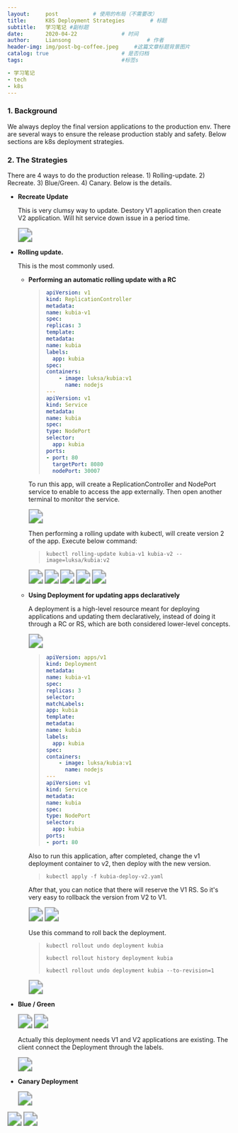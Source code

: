 ```yaml
---
layout:     post   		   # 使用的布局（不需要改）
title:      K8S Deployment Strategies        # 标题
subtitle:   学习笔记 #副标题
date:       2020-04-22 				# 时间
author:     Liansong 						# 作者
header-img: img/post-bg-coffee.jpeg 	#这篇文章标题背景图片
catalog: true 						# 是否归档
tags:								#标签s

- 学习笔记
- tech
- k8s
---
```


### 1. Background

We always deploy the final version applications to the production env. There are several ways to ensure the release production stably and safety. Below sections are k8s deployment strategies.

### 2. The Strategies

There are 4 ways to do the production release. 1) Rolling-update. 2) Recreate. 3) Blue/Green. 4) Canary. Below is the details.

- **Recreate Update**

  This is very clumsy way to update. Destory V1 application  then create V2 application. Will hit service down issue in a period time. 

  <img src="https://cdn.jsdelivr.net/gh/yeliansong/github-blog-PIC/blog-images/007S8ZIlgy1ge2p8fwyufj31ga0e8wiv.jpg" style="zoom:200%;" />

- **Rolling update.**

  This is the most commonly used. 

  - **Performing an automatic rolling update with a RC**

    >```yaml
    >apiVersion: v1
    >kind: ReplicationController
    >metadata:
    >name: kubia-v1
    >spec:
    >replicas: 3
    >template:
    >metadata:
    > name: kubia
    > labels:
    >   app: kubia
    >spec:
    > containers:
    >     - image: luksa/kubia:v1
    >       name: nodejs
    >---
    >apiVersion: v1
    >kind: Service
    >metadata:
    > name: kubia
    >spec:
    > type: NodePort
    > selector:
    >   app: kubia
    > ports:
    > - port: 80
    >   targetPort: 8080
    >   nodePort: 30007
    >```

    To run this app, will create a ReplicationController and NodePort service to enable to access the app externally. Then open another terminal to monitor the service.

    <img src="https://cdn.jsdelivr.net/gh/yeliansong/github-blog-PIC/blog-images/007S8ZIlgy1ge2n0jmlvwj31dq09yq59.jpg" style="zoom:200%;" />

    Then performing a rolling update with kubectl, will create version 2 of the app. Execute below command:

    >```shell
    >kubectl rolling-update kubia-v1 kubia-v2 --image=luksa/kubia:v2
    >```

    <img src="https://cdn.jsdelivr.net/gh/yeliansong/github-blog-PIC/blog-images/007S8ZIlgy1ge2mlnx3v7j31dq07eq53.jpg" style="zoom:200%;" />

    <img src="https://cdn.jsdelivr.net/gh/yeliansong/github-blog-PIC/blog-images/007S8ZIlgy1ge2mmck3x8j31dk06y75x.jpg" style="zoom:200%;" />

    <img src="https://cdn.jsdelivr.net/gh/yeliansong/github-blog-PIC/blog-images/007S8ZIlgy1ge2mnx7txzj31160j20vd.jpg" style="zoom:200%;" />

    <img src="https://cdn.jsdelivr.net/gh/yeliansong/github-blog-PIC/blog-images/007S8ZIlgy1ge2mq854t1j31ce0tqgz2.jpg" style="zoom:200%;" />

    <img src="https://cdn.jsdelivr.net/gh/yeliansong/github-blog-PIC/blog-images/007S8ZIlgy1ge2n3378duj31eu0dqdix.jpg" style="zoom:200%;" />

  - **Using Deployment  for updating apps declaratively**

    A deployment is a high-level resource meant for deploying applications and updating them declaratively, instead of doing it through a RC or RS, which are both considered lower-level concepts.

    <img src="https://cdn.jsdelivr.net/gh/yeliansong/github-blog-PIC/blog-images/007S8ZIlgy1ge2n83ztwtj30mq050t8z.jpg" style="zoom:200%;" />

    >```yaml
    >apiVersion: apps/v1
    >kind: Deployment
    >metadata:
    >name: kubia-v1
    >spec:
    >replicas: 3
    >selector:
    >matchLabels:
    > app: kubia
    >template:
    >metadata:
    > name: kubia
    > labels:
    >   app: kubia
    >spec:
    > containers:
    >     - image: luksa/kubia:v1
    >       name: nodejs
    >---
    >apiVersion: v1
    >kind: Service
    >metadata:
    > name: kubia
    >spec:
    > type: NodePort
    > selector:
    >   app: kubia
    > ports:
    > - port: 80
    >```

    Also to run this application, after completed, change the v1 deployment container to v2, then deploy with the new version.

    >```shell
    >kubectl apply -f kubia-deploy-v2.yaml
    >```

    After that, you can notice that there will reserve the V1 RS. So it's very easy to rollback the version from V2 to V1.

    <img src="https://cdn.jsdelivr.net/gh/yeliansong/github-blog-PIC/blog-images/007S8ZIlgy1ge2oder9xjj316203qab6.jpg" style="zoom:200%;" />

    <img src="https://cdn.jsdelivr.net/gh/yeliansong/github-blog-PIC/blog-images/007S8ZIlgy1ge2oeo5z3zj30u00ud47r.jpg" style="zoom:200%;" />

    Use this command to roll back the deployment.

    >```shell
    >kubectl rollout undo deployment kubia
    >```
    >
    >```shell
    >kubectl rollout history deployment kubia
    >```
    >
    >```shell
    >kubectl rollout undo deployment kubia --to-revision=1
    >```

    <img src="https://cdn.jsdelivr.net/gh/yeliansong/github-blog-PIC/blog-images/007S8ZIlgy1ge2ol1uaivj313c0b0gmr.jpg" style="zoom:200%;" />

- **Blue / Green** 

  <img src="https://cdn.jsdelivr.net/gh/yeliansong/github-blog-PIC/blog-images/007S8ZIlgy1ge2omtr0qij313i0iidl9.jpg" style="zoom:200%;" />

  <img src="https://cdn.jsdelivr.net/gh/yeliansong/github-blog-PIC/blog-images/007S8ZIlgy1ge2ouuod2xj31go0e8436.jpg" style="zoom:200%;" />

  Actually this deployment needs V1 and V2 applications are existing. The client connect the Deployment through the labels. 

  <img src="https://cdn.jsdelivr.net/gh/yeliansong/github-blog-PIC/blog-images/007S8ZIlgy1ge2otd304pj312u0iedn4.jpg" style="zoom:200%;" />

- **Canary Deployment**

  <img src="https://cdn.jsdelivr.net/gh/yeliansong/github-blog-PIC/blog-images/007S8ZIlgy1ge2p1g1r2sj312g0iqjwu.jpg" style="zoom:200%;" />

<img src="https://cdn.jsdelivr.net/gh/yeliansong/github-blog-PIC/blog-images/007S8ZIlgy1ge2p1vzi0nj312i0i679j.jpg" style="zoom:200%;" />

<img src="https://cdn.jsdelivr.net/gh/yeliansong/github-blog-PIC/blog-images/007S8ZIlgy1ge2p2ln3wcj31h00e6dkh.jpg" style="zoom:200%;" />

